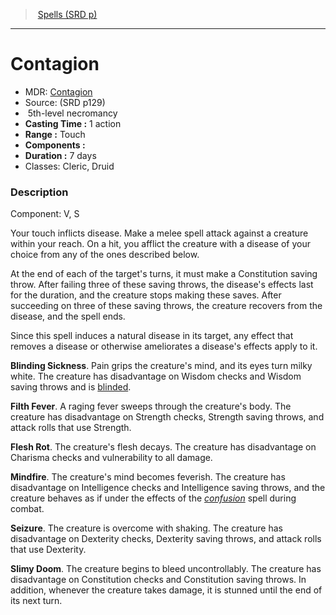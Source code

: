 ﻿---
!SpellItem
Family: SpellVO
Name: Contagion
Type: necromancy
Level: 5
CastingTime: 1 action
Range: Touch
Duration: 7 days
Classes: Cleric, Druid
Source: (SRD p129)
AltName: '[Contagion](hd_spells_contagion.md)'
Id: spells_vo.md#contagion
ParentLink: spells_vo.md#spells-srd-p
ParentName: Spells (SRD p)
NameLevel: 1
Attributes:
  Name: Contagion
  Markdown: >+
    # <!--Name-->Contagion<!--/Name-->


    - MDR: <!--AltName-->[Contagion](hd_spells_contagion.md)<!--/AltName-->

    - Source: <!--Source-->(SRD p129)<!--/Source-->

    -  <!--Level-->5<!--/Level-->th-level <!--Type-->necromancy<!--/Type-->

    - **Casting Time :** <!--CastingTime-->1 action<!--/CastingTime-->

    - **Range :** <!--Range-->Touch<!--/Range-->

    - **Components :** <!--Components--><!--/Components-->

    - **Duration :** <!--Duration-->7 days<!--/Duration-->

    - Classes: <!--Classes-->Cleric, Druid<!--/Classes-->


    ### Description


    Component: V, S


    Your touch inflicts disease. Make a melee spell attack against a creature within your reach. On a hit, you afflict the creature with a disease of your choice from any of the ones described below.


    At the end of each of the target's turns, it must make a Constitution saving throw. After failing three of these saving throws, the disease's effects last for the duration, and the creature stops making these saves. After succeeding on three of these saving throws, the creature recovers from the disease, and the spell ends.


    Since this spell induces a natural disease in its target, any effect that removes a disease or otherwise ameliorates a disease's effects apply to it.


    **Blinding Sickness**. Pain grips the creature's mind, and its eyes turn milky white. The creature has disadvantage on Wisdom checks and Wisdom saving throws and is [blinded](srd_conditions_blinded.md).


    **Filth Fever**. A raging fever sweeps through the creature's body. The creature has disadvantage on Strength checks, Strength saving throws, and attack rolls that use Strength.


    **Flesh Rot**. The creature's flesh decays. The creature has disadvantage on Charisma checks and vulnerability to all damage.


    **Mindfire**. The creature's mind becomes feverish. The creature has disadvantage on Intelligence checks and Intelligence saving throws, and the creature behaves as if under the effects of the _[confusion](hd_spells_confusion.md)_ spell during combat.


    **Seizure**. The creature is overcome with shaking. The creature has disadvantage on Dexterity checks, Dexterity saving throws, and attack rolls that use Dexterity.


    **Slimy Doom**. The creature begins to bleed uncontrollably. The creature has disadvantage on Constitution checks and Constitution saving throws. In addition, whenever the creature takes damage, it is stunned until the end of its next turn.

  AltName: '[Contagion](hd_spells_contagion.md)'
  Source: (SRD p129)
  Level: 5
  Type: necromancy
  CastingTime: 1 action
  Range: Touch
  Duration: 7 days
  Classes: Cleric, Druid
AttributesDictionary: >+
  Name: Contagion

  Markdown: >+

    # <!--Name-->Contagion<!--/Name-->





    - MDR: <!--AltName-->[Contagion](hd_spells_contagion.md)<!--/AltName-->



    - Source: <!--Source-->(SRD p129)<!--/Source-->



    -  <!--Level-->5<!--/Level-->th-level <!--Type-->necromancy<!--/Type-->



    - **Casting Time :** <!--CastingTime-->1 action<!--/CastingTime-->



    - **Range :** <!--Range-->Touch<!--/Range-->



    - **Components :** <!--Components--><!--/Components-->



    - **Duration :** <!--Duration-->7 days<!--/Duration-->



    - Classes: <!--Classes-->Cleric, Druid<!--/Classes-->





    ### Description





    Component: V, S





    Your touch inflicts disease. Make a melee spell attack against a creature within your reach. On a hit, you afflict the creature with a disease of your choice from any of the ones described below.





    At the end of each of the target's turns, it must make a Constitution saving throw. After failing three of these saving throws, the disease's effects last for the duration, and the creature stops making these saves. After succeeding on three of these saving throws, the creature recovers from the disease, and the spell ends.





    Since this spell induces a natural disease in its target, any effect that removes a disease or otherwise ameliorates a disease's effects apply to it.





    **Blinding Sickness**. Pain grips the creature's mind, and its eyes turn milky white. The creature has disadvantage on Wisdom checks and Wisdom saving throws and is [blinded](srd_conditions_blinded.md).





    **Filth Fever**. A raging fever sweeps through the creature's body. The creature has disadvantage on Strength checks, Strength saving throws, and attack rolls that use Strength.





    **Flesh Rot**. The creature's flesh decays. The creature has disadvantage on Charisma checks and vulnerability to all damage.





    **Mindfire**. The creature's mind becomes feverish. The creature has disadvantage on Intelligence checks and Intelligence saving throws, and the creature behaves as if under the effects of the _[confusion](hd_spells_confusion.md)_ spell during combat.





    **Seizure**. The creature is overcome with shaking. The creature has disadvantage on Dexterity checks, Dexterity saving throws, and attack rolls that use Dexterity.





    **Slimy Doom**. The creature begins to bleed uncontrollably. The creature has disadvantage on Constitution checks and Constitution saving throws. In addition, whenever the creature takes damage, it is stunned until the end of its next turn.



  AltName: '[Contagion](hd_spells_contagion.md)'

  Source: (SRD p129)

  Level: 5

  Type: necromancy

  CastingTime: 1 action

  Range: Touch

  Duration: 7 days

  Classes: Cleric, Druid

---
> [Spells (SRD p)](srd_spells.md)

---

# Contagion

- MDR: [Contagion](hd_spells_contagion.md)
- Source: (SRD p129)
-  5th-level necromancy
- **Casting Time :** 1 action
- **Range :** Touch
- **Components :** 
- **Duration :** 7 days
- Classes: Cleric, Druid

### Description

Component: V, S

Your touch inflicts disease. Make a melee spell attack against a creature within your reach. On a hit, you afflict the creature with a disease of your choice from any of the ones described below.

At the end of each of the target's turns, it must make a Constitution saving throw. After failing three of these saving throws, the disease's effects last for the duration, and the creature stops making these saves. After succeeding on three of these saving throws, the creature recovers from the disease, and the spell ends.

Since this spell induces a natural disease in its target, any effect that removes a disease or otherwise ameliorates a disease's effects apply to it.

**Blinding Sickness**. Pain grips the creature's mind, and its eyes turn milky white. The creature has disadvantage on Wisdom checks and Wisdom saving throws and is [blinded](srd_conditions_blinded.md).

**Filth Fever**. A raging fever sweeps through the creature's body. The creature has disadvantage on Strength checks, Strength saving throws, and attack rolls that use Strength.

**Flesh Rot**. The creature's flesh decays. The creature has disadvantage on Charisma checks and vulnerability to all damage.

**Mindfire**. The creature's mind becomes feverish. The creature has disadvantage on Intelligence checks and Intelligence saving throws, and the creature behaves as if under the effects of the _[confusion](hd_spells_confusion.md)_ spell during combat.

**Seizure**. The creature is overcome with shaking. The creature has disadvantage on Dexterity checks, Dexterity saving throws, and attack rolls that use Dexterity.

**Slimy Doom**. The creature begins to bleed uncontrollably. The creature has disadvantage on Constitution checks and Constitution saving throws. In addition, whenever the creature takes damage, it is stunned until the end of its next turn.

